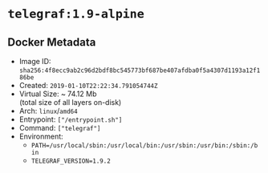 # `telegraf:1.9-alpine`

## Docker Metadata

- Image ID: `sha256:4f8ecc9ab2c96d2bdf8bc545773bf687be407afdba0f5a4307d1193a12f186be`
- Created: `2019-01-10T22:22:34.791054744Z`
- Virtual Size: ~ 74.12 Mb  
  (total size of all layers on-disk)
- Arch: `linux`/`amd64`
- Entrypoint: `["/entrypoint.sh"]`
- Command: `["telegraf"]`
- Environment:
  - `PATH=/usr/local/sbin:/usr/local/bin:/usr/sbin:/usr/bin:/sbin:/bin`
  - `TELEGRAF_VERSION=1.9.2`
